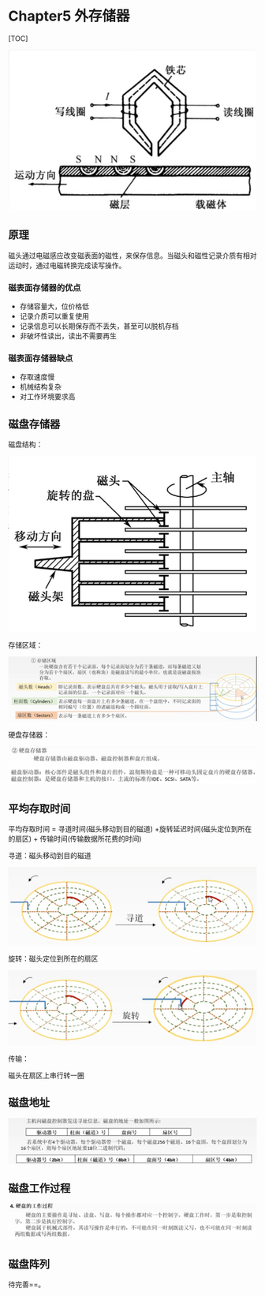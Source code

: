 

# Chapter5 外存储器

[TOC]

![image-20200521224309861](assets/image-20200521224309861.png)

## 原理

磁头通过电磁感应改变磁表面的磁性，来保存信息。当磁头和磁性记录介质有相对运动时，通过电磁转换完成读写操作。

### 磁表面存储器的优点

- 存储容量大，位价格低
- 记录介质可以重复使用
- 记录信息可以长期保存而不丢失，甚至可以脱机存档
- 非破坏性读出，读出不需要再生

### 磁表面存储器缺点

- 存取速度慢
- 机械结构复杂
- 对工作环境要求高

## 磁盘存储器

磁盘结构：

![image-20200521225053720](assets/image-20200521225053720.png)



存储区域：

![image-20200521225319790](assets/image-20200521225319790.png)



硬盘存储器：

![image-20200521225556852](assets/image-20200521225556852.png)

## 平均存取时间

平均存取时间 = 寻道时间(磁头移动到目的磁道) +旋转延迟时间(磁头定位到所在的扇区) + 传输时间(传输数据所花费的时间)

寻道：磁头移动到目的磁道

![image-20200521230336438](assets/image-20200521230336438.png)

旋转：磁头定位到所在的扇区

![image-20200521230409002](assets/image-20200521230409002.png)

传输：

磁头在扇区上串行转一圈



## 磁盘地址

![image-20200521231146439](assets/image-20200521231146439.png)

## 磁盘工作过程

![image-20200521231208054](assets/image-20200521231208054.png)



## 磁盘阵列

待完善==。

